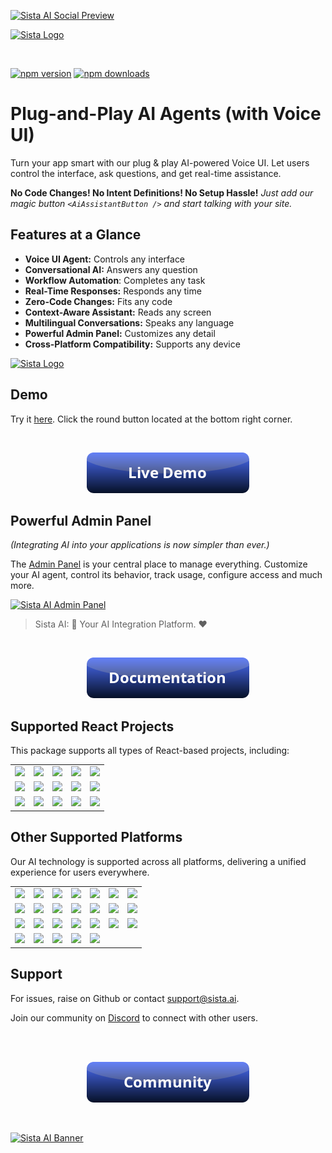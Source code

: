 
[![Sista AI Social Preview](https://smart.sista.ai/images/art/sista-ai-voicebot-large.png)](https://smart.sista.ai/?utm_source=github_repo&utm_medium=main_social_preview&utm_campaign=react_sdk_readme)

[![Sista Logo](https://smart.sista.ai/images/logo/sista-ai-logo-smart-agents.png)](https://smart.sista.ai/?utm_source=github_repo&utm_medium=big_logo&utm_campaign=react_sdk_readme)

<br/>

[![npm version](https://img.shields.io/npm/v/@sista/ai-assistant-react.svg)](https://www.npmjs.com/package/@sista/ai-assistant-react)
[![npm downloads](https://img.shields.io/npm/dm/@sista/ai-assistant-react.svg)](https://www.npmjs.com/package/@sista/ai-assistant-react)

# Plug-and-Play AI Agents (with Voice UI)

Turn your app smart with our plug & play AI-powered Voice UI. Let users control the interface, ask questions, and get real-time assistance.

**No Code Changes! No Intent Definitions! No Setup Hassle!**
_Just add our magic button `<AiAssistantButton />` and start talking with your site._

## Features at a Glance

- **Voice UI Agent:** Controls any interface
- **Conversational AI:** Answers any question
- **Workflow Automation**: Completes any task
- **Real-Time Responses:** Responds any time
- **Zero-Code Changes:** Fits any code
- **Context-Aware Assistant:** Reads any screen
- **Multilingual Conversations:** Speaks any language
- **Powerful Admin Panel:** Customizes any detail
- **Cross-Platform Compatibility:** Supports any device

<a href="https://smart.sista.ai/?utm_source=github_repo&utm_medium=small_logo&utm_campaign=react_sdk_readme">
    <img src="https://smart.sista.ai/images/logo/sista-ai-icon.png" alt="Sista Logo" width="130"/>
</a>

## Demo

Try it [here](https://smart.sista.ai/?utm_source=github_repo&utm_medium=demo_button&utm_campaign=react_sdk_readme). Click the round button located at the bottom right corner.

<br/>

<p align="center">
 <a href="https://smart.sista.ai/?utm_source=github_repo&utm_medium=demo_button&utm_campaign=react_sdk_readme">
    <img src="./assets/button_demo.png" alt="Sista AI Demo"/>
 </a>
</p>

## Powerful Admin Panel

_(Integrating AI into your applications is now simpler than ever.)_

The [Admin Panel](https://admin.sista.ai/applications) is your central place to manage everything.
Customize your AI agent, control its behavior, track usage, configure access and much more.

[![Sista AI Admin Panel](https://smart.sista.ai/images/sista/sista-admin-dark.png)](https://smart.sista.ai/?utm_source=github_repo&utm_medium=admin_panel_screenshot&utm_campaign=react_sdk_readme)

> Sista AI: 🤖 Your AI Integration Platform. ❤️

<br>

<p align="center">
 <a href="https://docs.sista.ai/installation/download">
    <img src="./assets/button_documentation.png" alt="Sista AI Docs"/>
 </a>
</p>

## Supported React Projects

This package supports all types of React-based projects, including:

|                                                                                                      |                                                                                                           |                                                                                                      |                                                                                                     |                                                                                                      |
| :--------------------------------------------------------------------------------------------------: | :-------------------------------------------------------------------------------------------------------: | :--------------------------------------------------------------------------------------------------: | :-------------------------------------------------------------------------------------------------: | :--------------------------------------------------------------------------------------------------: |
|   [<img src="https://smart.sista.ai/images/integrations/sdks/REACT.svg" width="100px">](https://github.com/orgs/sista-ai/repositories)   |   [<img src="https://smart.sista.ai/images/integrations/sdks/NEXT.svg" width="100px">](https://github.com/orgs/sista-ai/repositories)   |   [<img src="https://smart.sista.ai/images/integrations/sdks/ELECTRON.svg" width="100px">](https://github.com/orgs/sista-ai/repositories)    |  [<img src="https://smart.sista.ai/images/integrations/sdks/GATSBY.svg" width="100px">](https://github.com/orgs/sista-ai/repositories)  | [<img src="https://smart.sista.ai/images/integrations/sdks/METEOR.svg" width="100px">](https://github.com/orgs/sista-ai/repositories) |
|  [<img src="https://smart.sista.ai/images/integrations/sdks/REMIX.svg" width="100px">](https://github.com/orgs/sista-ai/repositories) |  [<img src="https://smart.sista.ai/images/integrations/sdks/REDWOODJS.svg" width="100px">](https://github.com/orgs/sista-ai/repositories) |   [<img src="https://smart.sista.ai/images/integrations/sdks/EXPO.svg" width="100px">](https://github.com/orgs/sista-ai/repositories)    |  [<img src="https://smart.sista.ai/images/integrations/sdks/BLITZJS.svg" width="100px">](https://github.com/orgs/sista-ai/repositories)  | [<img src="https://smart.sista.ai/images/integrations/sdks/REACT-NATIVE.svg" width="100px">](https://github.com/orgs/sista-ai/repositories) |
|  [<img src="https://smart.sista.ai/images/integrations/sdks/DOCUSAURUS.svg" width="100px">](https://github.com/orgs/sista-ai/repositories) |  [<img src="https://smart.sista.ai/images/integrations/sdks/REFINE.svg" width="100px">](https://github.com/orgs/sista-ai/repositories) |   [<img src="https://smart.sista.ai/images/integrations/sdks/PLASMIC.svg" width="100px">](https://github.com/orgs/sista-ai/repositories)    |  [<img src="https://smart.sista.ai/images/integrations/sdks/PAYLOADCMS.svg" width="100px">](https://github.com/orgs/sista-ai/repositories)  | [<img src="https://smart.sista.ai/images/integrations/sdks/BUILDERIO.svg" width="100px">](https://github.com/orgs/sista-ai/repositories) |

## Other Supported Platforms

Our AI technology is supported across all platforms, delivering a unified experience for users everywhere.

|                                                                                                      |                                                                                                           |                                                                                                      |                                                                                                     |                                                                                                      |                                                                                                      |                                                                                                      |
| :--------------------------------------------------------------------------------------------------: | :-------------------------------------------------------------------------------------------------------: | :--------------------------------------------------------------------------------------------------: | :-------------------------------------------------------------------------------------------------: | :--------------------------------------------------------------------------------------------------: | :--------------------------------------------------------------------------------------------------: | :--------------------------------------------------------------------------------------------------: |
|   [<img src="https://smart.sista.ai/images/integrations/sdks/VUE.svg" width="100px">](https://github.com/orgs/sista-ai/repositories)    |  [<img src="https://smart.sista.ai/images/integrations/sdks/IOS.svg" width="100px">](https://github.com/orgs/sista-ai/repositories)  | [<img src="https://smart.sista.ai/images/integrations/sdks/ANDROID.svg" width="100px">](https://github.com/orgs/sista-ai/repositories)   | [<img src="https://smart.sista.ai/images/integrations/sdks/DART.svg" width="100px">](https://github.com/orgs/sista-ai/repositories)     |   [<img src="https://smart.sista.ai/images/integrations/sdks/JS.svg" width="100px">](https://github.com/orgs/sista-ai/repositories)    |  [<img src="https://smart.sista.ai/images/integrations/sdks/EMBER.svg" width="100px">](https://github.com/orgs/sista-ai/repositories)   | [<img src="https://smart.sista.ai/images/integrations/sdks/SVELTE.svg" width="100px">](https://github.com/orgs/sista-ai/repositories) |
| [<img src="https://smart.sista.ai/images/integrations/sdks/IONIC.svg" width="100px">](https://github.com/orgs/sista-ai/repositories) |   [<img src="https://smart.sista.ai/images/integrations/sdks/CORDOVA.svg" width="100px">](https://github.com/orgs/sista-ai/repositories)   | [<img src="https://smart.sista.ai/images/integrations/sdks/FLUTTER.svg" width="100px">](https://github.com/orgs/sista-ai/repositories) | [<img src="https://smart.sista.ai/images/integrations/sdks/MAUI.svg" width="100px">](https://github.com/orgs/sista-ai/repositories) |  [<img src="https://smart.sista.ai/images/integrations/sdks/XAMARIN.svg" width="100px">](https://github.com/orgs/sista-ai/repositories) | [<img src="https://smart.sista.ai/images/integrations/sdks/ANGULAR.svg" width="100px">](https://github.com/orgs/sista-ai/repositories)  |   [<img src="https://smart.sista.ai/images/integrations/sdks/ASTRO.svg" width="100px">](https://github.com/orgs/sista-ai/repositories)  |
| [<img src="https://smart.sista.ai/images/integrations/platforms/SHOPIFY.svg" width="100px">](https://www.shopify.com/) | [<img src="https://smart.sista.ai/images/integrations/platforms/WORDPRESS.svg" width="100px">](https://wordpress.org/) | [<img src="https://smart.sista.ai/images/integrations/platforms/DRUPAL.svg" width="100px">](https://www.drupal.org/) | [<img src="https://smart.sista.ai/images/integrations/platforms/MAGENTO.svg" width="100px">](https://magento.com/) | [<img src="https://smart.sista.ai/images/integrations/platforms/WOOCOMMERCE.svg" width="100px">](https://woocommerce.com/) | [<img src="https://smart.sista.ai/images/integrations/platforms/WIX.svg" width="100px">](https://www.wix.com/) | [<img src="https://smart.sista.ai/images/integrations/platforms/WEELBY.svg" width="100px">](https://www.weebly.com/) |
| [<img src="https://smart.sista.ai/images/integrations/platforms/JOOMLA.svg" width="100px">](https://www.joomla.org/) | [<img src="https://smart.sista.ai/images/integrations/platforms/WEBFLOW.svg" width="100px">](https://webflow.com/) | [<img src="https://smart.sista.ai/images/integrations/platforms/SQUARESPACE.svg" width="100px">](https://www.squarespace.com/) | [<img src="https://smart.sista.ai/images/integrations/platforms/ETSY.svg" width="100px">](https://www.etsy.com/) | [<img src="https://smart.sista.ai/images/integrations/platforms/MOODLE.svg" width="100px">](https://moodle.org/) | | |

## Support

For issues, raise on Github or contact [support@sista.ai](mailto:support@sista.ai).

Join our community on [Discord](https://discord.gg/e2arxq9Js4) to connect with other users.

<br/>
<br/>

<p align="center">
 <a href="https://discord.gg/e2arxq9Js4">
    <img src="./assets/button_community.png" alt="Sista AI Community"/>
 </a>
</p>

<br/>

[![Sista AI Banner](https://smart.sista.ai/images/art/sista-ai-banner-1.png)](https://smart.sista.ai/?utm_source=github_repo&utm_medium=main_banner&utm_campaign=react_sdk_readme)
